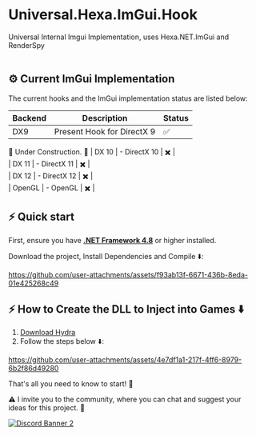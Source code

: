 # Universal.Hexa.ImGui.Hook
Universal Internal Imgui Implementation, uses Hexa.NET.ImGui and RenderSpy 
<br><br>

## ⚙️ Current ImGui Implementation

The current hooks and the ImGui implementation status are listed below:
 
| Backend| Description                                              | Status   |  
| ------ | -------------------------------------------------------- | ---------------- |  
| DX9   |   Present Hook for DirectX 9          | ✅ |  
🚧 Under Construction. 🚧
| DX 10  |   - DirectX 10          | ✖️ |  
| DX 11  |  - DirectX 11          | ✖️ |  
| DX 12 |   - DirectX 12          | ✖️ |  
| OpenGL  |   - OpenGL         | ✖️ |   



## ⚡️ Quick start

First, ensure you have **[.NET Framework 4.8](https://go.microsoft.com/fwlink/?linkid=2088631)** or higher installed.

Download the project, Install Dependencies and Compile ⬇️:

https://github.com/user-attachments/assets/f93ab13f-6671-436b-8eda-01e425268c49

## ⚡️ How to Create the DLL to Inject into Games ⬇️ 

1. [Download Hydra](https://github.com/DestroyerDarkNess/Hydra/releases/download/1.1.5/HailHydra.7z) 
2. Follow the steps below ⬇️:

https://github.com/user-attachments/assets/4e7df1a1-217f-4ff6-8979-6b2f86d49280

That's all you need to know to start! 🎉

⚠️ I invite you to the community, where you can chat and suggest your ideas for this project. 💌 
 
[![Discord Banner 2](https://discord.com/api/guilds/1327640073348317235/widget.png?style=banner2)](https://discord.gg/C4evgU4Tas)
</div>
